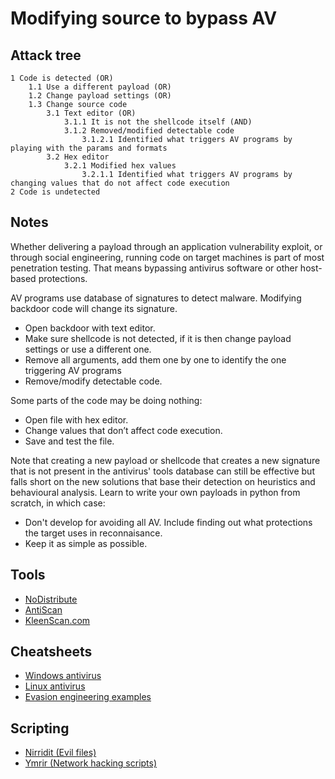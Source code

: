 # Modifying source to bypass AV

## Attack tree

```text
1 Code is detected (OR)
    1.1 Use a different payload (OR)
    1.2 Change payload settings (OR)
    1.3 Change source code
        3.1 Text editor (OR)
            3.1.1 It is not the shellcode itself (AND)
            3.1.2 Removed/modified detectable code
                3.1.2.1 Identified what triggers AV programs by playing with the params and formats 
        3.2 Hex editor 
            3.2.1 Modified hex values
                3.2.1.1 Identified what triggers AV programs by changing values that do not affect code execution
2 Code is undetected
```

## Notes

Whether delivering a payload through an application vulnerability exploit, or through social engineering, running code 
on target machines is part of most penetration testing. That means bypassing antivirus software or other host-based 
protections.

AV programs use database of signatures to detect malware. Modifying backdoor code will change its signature.

* Open backdoor with text editor.
* Make sure shellcode is not detected, if it is then change payload settings or use a different one.
* Remove all arguments, add them one by one to identify the one triggering AV programs
* Remove/modify detectable code.

Some parts of the code may be doing nothing:

* Open file with hex editor.
* Change values that don’t affect code execution.
* Save and test the file.

Note that creating a new payload or shellcode that creates a new signature that is not present in the antivirus' tools 
database can still be effective but falls short on the new solutions that base their detection on heuristics 
and behavioural analysis. Learn to write your own payloads in python from scratch, in which case:

* Don't develop for avoiding all AV. Include finding out what protections the target uses in reconnaisance.
* Keep it as simple as possible.

## Tools

* [NoDistribute](https://nodistribute.com/)
* [AntiScan](https://antiscan.me/)
* [KleenScan.com](https://kleenscan.com)

## Cheatsheets

* [Windows antivirus](cheatsheets:docs/payloads/av-windows)
* [Linux antivirus](cheatsheets:docs/payloads/av-linux)
* [Evasion engineering examples](cheatsheets:docs/payloads/evasion-engineering)

## Scripting

* [Nirridit (Evil files)](https://github.com/tymyrddin/nirridit)
* [Ymrir (Network hacking scripts)](https://github.com/tymyrddin/ymrir)